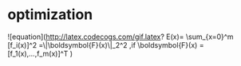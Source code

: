 # optimization  
![equation](http://latex.codecogs.com/gif.latex? E(x)= \\sum_{x=0}^m [f_i(x)]^2 =\\|\\boldsymbol{F}(x)\\|_2^2 ,if \\boldsymbol{F}(x) = [f_1(x),...,f_m(x)]^T )



